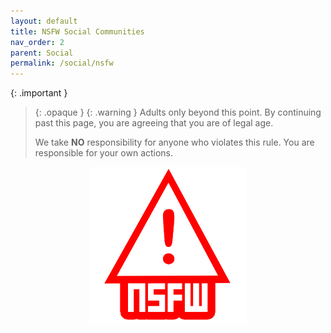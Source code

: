 ```yaml
---
layout: default
title: NSFW Social Communities
nav_order: 2
parent: Social
permalink: /social/nsfw
---
```


<!-- 
{: .note }
> {: .opaque }
> 
>
> 
-->

{: .important }
> {: .opaque }
> {: .warning }
> Adults only beyond this point. By continuing past this page, you are agreeing that you are of legal age.
>
> We take **NO** responsibility for anyone who violates this rule. You are responsible for your own actions.
>
<div align="center">
    <img width="50%" height="auto" class="block" src="../../assets/images/NSFW.png" />
</div>